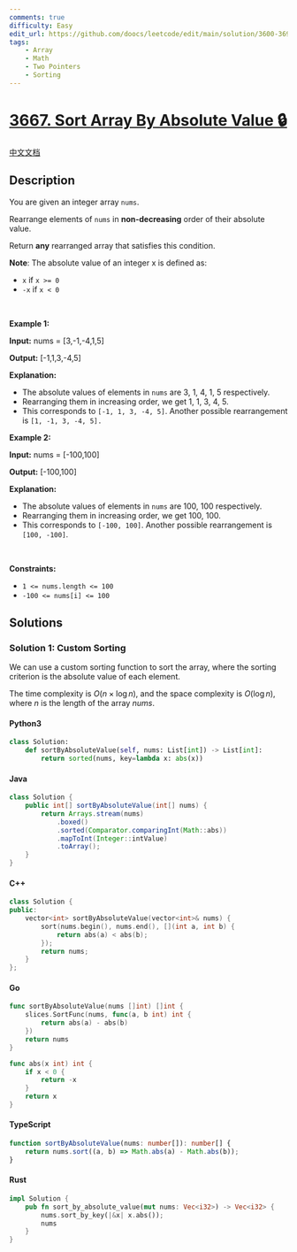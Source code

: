 ```yaml
---
comments: true
difficulty: Easy
edit_url: https://github.com/doocs/leetcode/edit/main/solution/3600-3699/3667.Sort%20Array%20By%20Absolute%20Value/README_EN.md
tags:
    - Array
    - Math
    - Two Pointers
    - Sorting
---
```


<!-- problem:start -->

# [3667. Sort Array By Absolute Value 🔒](https://leetcode.com/problems/sort-array-by-absolute-value)

[中文文档](/solution/3600-3699/3667.Sort%20Array%20By%20Absolute%20Value/README.md)

## Description

<!-- description:start -->

<p>You are given an integer array <code>nums</code>.</p>

<p>Rearrange elements of <code>nums</code> in <strong>non-decreasing</strong> order of their absolute value.</p>

<p>Return <strong>any</strong> rearranged array that satisfies this condition.</p>

<p><strong>Note</strong>: The absolute value of an integer x is defined as:</p>

<ul>
	<li><code>x</code> if <code>x &gt;= 0</code></li>
	<li><code>-x</code> if <code>x &lt; 0</code></li>
</ul>

<p>&nbsp;</p>
<p><strong class="example">Example 1:</strong></p>

<div class="example-block">
<p><strong>Input:</strong> <span class="example-io">nums = [3,-1,-4,1,5]</span></p>

<p><strong>Output:</strong> <span class="example-io">[-1,1,3,-4,5]</span></p>

<p><strong>Explanation:</strong></p>

<ul>
	<li>The absolute values of elements in <code>nums</code> are 3, 1, 4, 1, 5 respectively.</li>
	<li>Rearranging them in increasing order, we get 1, 1, 3, 4, 5.</li>
	<li>This corresponds to <code>[-1, 1, 3, -4, 5]</code>. Another possible rearrangement is <code>[1, -1, 3, -4, 5].</code></li>
</ul>
</div>

<p><strong class="example">Example 2:</strong></p>

<div class="example-block">
<p><strong>Input:</strong> <span class="example-io">nums = [-100,100]</span></p>

<p><strong>Output:</strong> <span class="example-io">[-100,100]</span></p>

<p><strong>Explanation:</strong></p>

<ul>
	<li>The absolute values of elements in <code>nums</code> are 100, 100 respectively.</li>
	<li>Rearranging them in increasing order, we get 100, 100.</li>
	<li>This corresponds to <code>[-100, 100]</code>. Another possible rearrangement is <code>[100, -100]</code>.</li>
</ul>
</div>

<p>&nbsp;</p>
<p><strong>Constraints:</strong></p>

<ul>
	<li><code>1 &lt;= nums.length &lt;= 100</code></li>
	<li><code>-100 &lt;= nums[i] &lt;= 100</code></li>
</ul>

<!-- description:end -->

## Solutions

<!-- solution:start -->

### Solution 1: Custom Sorting

We can use a custom sorting function to sort the array, where the sorting criterion is the absolute value of each element.

The time complexity is $O(n \times \log n)$, and the space complexity is $O(\log n)$, where $n$ is the length of the array $\textit{nums}$.

<!-- tabs:start -->

#### Python3

```python
class Solution:
    def sortByAbsoluteValue(self, nums: List[int]) -> List[int]:
        return sorted(nums, key=lambda x: abs(x))
```

#### Java

```java
class Solution {
    public int[] sortByAbsoluteValue(int[] nums) {
        return Arrays.stream(nums)
            .boxed()
            .sorted(Comparator.comparingInt(Math::abs))
            .mapToInt(Integer::intValue)
            .toArray();
    }
}
```

#### C++

```cpp
class Solution {
public:
    vector<int> sortByAbsoluteValue(vector<int>& nums) {
        sort(nums.begin(), nums.end(), [](int a, int b) {
            return abs(a) < abs(b);
        });
        return nums;
    }
};
```

#### Go

```go
func sortByAbsoluteValue(nums []int) []int {
	slices.SortFunc(nums, func(a, b int) int {
		return abs(a) - abs(b)
	})
	return nums
}

func abs(x int) int {
	if x < 0 {
		return -x
	}
	return x
}
```

#### TypeScript

```ts
function sortByAbsoluteValue(nums: number[]): number[] {
    return nums.sort((a, b) => Math.abs(a) - Math.abs(b));
}
```

#### Rust

```rust
impl Solution {
    pub fn sort_by_absolute_value(mut nums: Vec<i32>) -> Vec<i32> {
        nums.sort_by_key(|&x| x.abs());
        nums
    }
}
```

<!-- tabs:end -->

<!-- solution:end -->

<!-- problem:end -->
